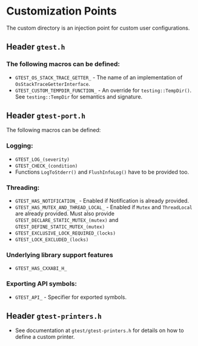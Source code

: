 # Customization Points

The custom directory is an injection point for custom user configurations.

## Header `gtest.h`

### The following macros can be defined:

* `GTEST_OS_STACK_TRACE_GETTER_` - The name of an implementation of
  `OsStackTraceGetterInterface`.
* `GTEST_CUSTOM_TEMPDIR_FUNCTION_` - An override for `testing::TempDir()`. See
  `testing::TempDir` for semantics and signature.

## Header `gtest-port.h`

The following macros can be defined:

### Logging:

* `GTEST_LOG_(severity)`
* `GTEST_CHECK_(condition)`
* Functions `LogToStderr()` and `FlushInfoLog()` have to be provided too.

### Threading:

* `GTEST_HAS_NOTIFICATION_` - Enabled if Notification is already provided.
* `GTEST_HAS_MUTEX_AND_THREAD_LOCAL_` - Enabled if `Mutex` and `ThreadLocal`
  are already provided. Must also provide `GTEST_DECLARE_STATIC_MUTEX_(mutex)`
  and `GTEST_DEFINE_STATIC_MUTEX_(mutex)`
* `GTEST_EXCLUSIVE_LOCK_REQUIRED_(locks)`
* `GTEST_LOCK_EXCLUDED_(locks)`

### Underlying library support features

* `GTEST_HAS_CXXABI_H_`

### Exporting API symbols:

* `GTEST_API_` - Specifier for exported symbols.

## Header `gtest-printers.h`

* See documentation at `gtest/gtest-printers.h` for details on how to define a custom printer.
